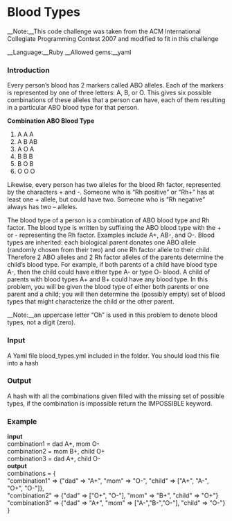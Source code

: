 Blood Types
===========

__Note:__This code challenge was taken from the ACM International Collegiate Programming Contest 2007 and modified to fit in this challenge

__Language:__Ruby
__Allowed gems:__yaml
### Introduction
Every person’s blood has 2 markers called ABO alleles. Each of the markers is represented by one of three
letters: A, B, or O. This gives six possible combinations of these alleles that a person can have, each of them
resulting in a particular ABO blood type for that person.

__Combination ABO Blood Type__

1.  A  A  A
2.  A  B  AB
3.  A  O  A
4.  B  B  B
5.  B  O  B
6.  O  O  O

Likewise, every person has two alleles for the blood Rh factor, represented by the characters + and -. Someone
who is “Rh positive” or “Rh+” has at least one + allele, but could have two. Someone who is “Rh negative”
always has two – alleles.

The blood type of a person is a combination of ABO blood type and Rh factor. The blood type is written by
suffixing the ABO blood type with the + or - representing the Rh factor. Examples include A+, AB-, and O-.
Blood types are inherited: each biological parent donates one ABO allele (randomly chosen from their two) and
one Rh factor allele to their child. Therefore 2 ABO alleles and 2 Rh factor alleles of the parents determine the
child’s blood type. For example, if both parents of a child have blood type A-, then the child could have either
type A- or type O- blood. A child of parents with blood types A+ and B+ could have any blood type.
In this problem, you will be given the blood type of either both parents or one parent and a child; you will then
determine the (possibly empty) set of blood types that might characterize the child or the other parent.

__Note:__an uppercase letter “Oh” is used in this problem to denote blood types, not a digit (zero).


### Input
A Yaml file blood_types.yml included in the folder. You should load this file into a hash

### Output
A hash with all the combinations given filled with the missing set of possible types, if the combination is impossible
return the IMPOSSIBLE keyword.

### Example

__input__<br />
combination1 = dad A+, mom O-<br />
combination2 = mom B+, child O+<br />
combination3 = dad A+, child O-<br />
__output__<br />
combinations = {<br />
  "combination1" => {"dad" => "A+", "mom" => "O-", "child" => ["A+", "A-", "O+", "O-"]},<br />
  "combination2" => {"dad" => ["O+", "O-"], "mom" => "B+", "child" => "O+"}<br />
  "combination3" => {"dad" => "A+", "mom" => ["A-","B-","O-"], "child" => "O-"}<br />
}

